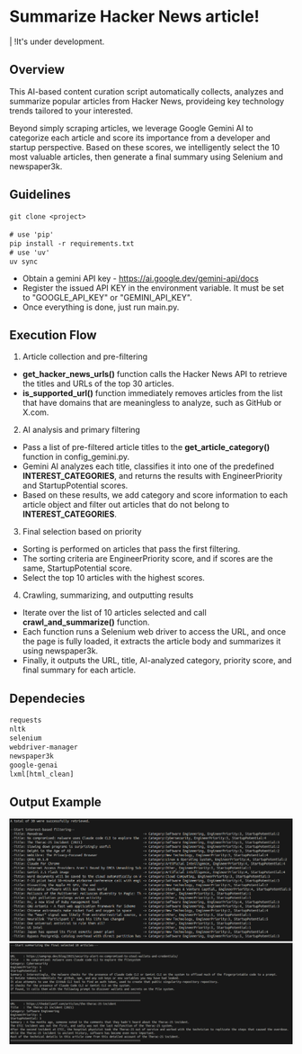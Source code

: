 # Summarize Hacker News article!
| !It's under development.

## Overview
This AI-based content curation script automatically collects, analyzes and summarize popular articles from Hacker News, provideing key technology trends tailored to your interested.

Beyond simply scraping articles, we leverage Google Gemini AI to categorize each article and score its importance from a developer and startup perspective. Based on these scores, we intelligently select the 10 most valuable articles, then generate a final summary using Selenium and newspaper3k.

## Guidelines

    git clone <project>

    # use 'pip'
    pip install -r requirements.txt
    # use 'uv'
    uv sync

- Obtain a gemini API key - https://ai.google.dev/gemini-api/docs
- Register the issued API KEY in the environment variable. It must be set to "GOOGLE_API_KEY" or "GEMINI_API_KEY".
- Once everything is done, just run main.py.

## Execution Flow
1. Article collection and pre-filtering
- **get_hacker_news_urls()** function calls the Hacker News API to retrieve the titles and URLs of the top 30 articles.
- **is_supported_url()** function immediately removes articles from the list that have domains that are meaningless to analyze, such as GitHub or X.com.

2. AI analysis and primary filtering
- Pass a list of pre-filtered article titles to the **get_article_category()** function in config_gemini.py.
- Gemini AI analyzes each title, classifies it into one of the predefined **INTEREST_CATEGORIES**, and returns the results with EngineerPriority and StartupPotential scores.
- Based on these results, we add category and score information to each article object and filter out articles that do not belong to **INTEREST_CATEGORIES**.

3. Final selection based on priority
- Sorting is performed on articles that pass the first filtering.
- The sorting criteria are EngineerPriority score, and if scores are the same, StartupPotential score.
- Select the top 10 articles with the highest scores.

4. Crawling, summarizing, and outputting results
- Iterate over the list of 10 articles selected and call **crawl_and_summarize()** function.
- Each function runs a Selenium web driver to access the URL, and once the page is fully loaded, it extracts the article body and summarizes it using newspaper3k.
- Finally, it outputs the URL, title, AI-analyzed category, priority score, and final summary for each article.

## Dependecies
    requests
    nltk
    selenium
    webdriver-manager
    newspaper3k
    google-genai
    lxml[html_clean]

## Output Example
![alt text](docs/image.png)
![alt text](docs/image2.png)